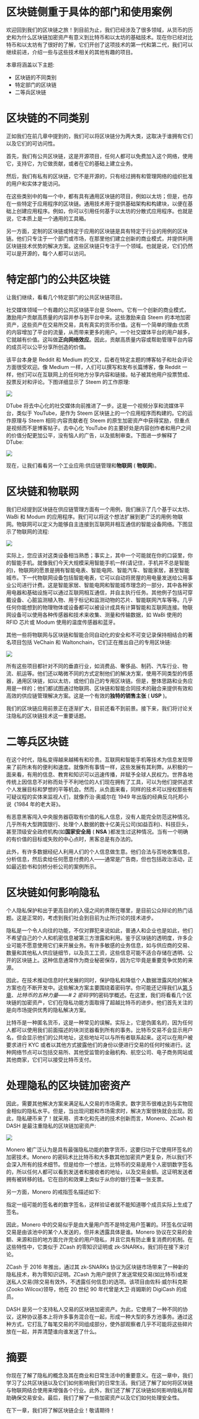 # 区块链侧重于具体的部门和使用案例

欢迎回到我们的区块链之旅！到目前为止，我们已经涉及了很多领域，从货币的历史和为什么区块链加密资产有意义到比特币和以太坊的基础技术。现在你已经对比特币和以太坊有了很好的了解，它们开创了这项技术的第一代和第二代，我们可以继续前进，介绍一些与这些技术相关的其他有趣的项目。

本章将涵盖以下主题:

*   区块链的不同类别
*   特定部门的区块链
*   二等兵区块链

# 区块链的不同类别

正如我们在前几章中提到的，我们可以将区块链分为两大类，这取决于谁拥有它们以及它们的可访问性。

首先，我们有公共区块链，这是开源项目，任何人都可以免费加入这个网络，使用它，支持它，为它做贡献，或者在它的基础上建立业务。

然后，我们有私有的区块链，它不是开源的，只有经过拥有和管理网络的组织批准的用户和实体才能访问。

在这些类别中的每一个中，都有具有通用区块链的项目，例如以太坊；但是，也存在一些特定于应用程序的区块链。通用技术用于提供基础架构和构建块，以便在基础上创建应用程序。例如，你可以引用任何基于以太坊的分散式应用程序。也就是说，它本质上是一个通用的工具箱。

另一方面，定制的区块链或特定于应用的区块链是具有特定于行业的用例的区块链。他们只专注于一个部门或市场，在那里他们建立创新的商业模式，并提供利用区块链技术优势的解决方案。这些区块链只专注于一个领域。也就是说，它们仍然可以是开源的，每个人都可以访问。

# 特定部门的公共区块链

让我们继续，看看几个特定部门的公共区块链项目。

社交媒体领域一个有趣的公共区块链平台是 Steem。它有一个创新的商业模式，激励用户贡献高质量的内容并参与到平台中来。这些激励来自 Steem 的本地加密资产，这些资产在交易所交易，具有真实的货币价值。这有一个简单的理由:优质的内容增加了平台的流量，从而带来更多的用户。一个社交媒体平台的用户越多，它就越有价值。这叫做**正向网络效应**。因此，贡献高质量内容或帮助管理平台内容的成员可以公平分享所创造的价值。

该平台本身是 Reddit 和 Medium 的交叉，后者在特定主题的博客帖子和社会评论方面很受欢迎。像 Medium 一样，人们可以撰写和发布长篇博客，像 Reddit 一样，他们可以在互联网上的任何地方分享内容和链接。帖子被其他用户投票赞成、投票反对和评论。下图详细显示了 Steem 的工作原理:

![](img/0ad23c08-3c9f-4247-9f27-fc796f0bba1c.png)

DTube 将去中心化的社交媒体向前推进了一步。这是一个视频分享和流媒体平台，类似于 YouTube，是作为 Steem 区块链上的一个应用程序而构建的。它的运作原理与 Steem 相同:内容贡献者在 Steem 的原生加密资产中获得奖励，但重点是视频而不是博客帖子。去中心化 YouTube 的主要好处是内容创作者和用户之间的价值分配更加公平，没有恼人的广告，以及抵制审查。下图进一步解释了 DTube:

![](img/eb100f69-5e27-4bd8-abf6-db7969dcf5ab.png)

现在，让我们看看另一个工业应用:供应链管理和**物联网** ( **物联网**)。

# 区块链和物联网

我们已经提到区块链在供应链管理方面有一个用例，我们展示了几个基于以太坊、WaBi 和 Modum 的应用程序。我们可以将这个想法扩展到更广泛的用例:物联网。物联网可以定义为能够自主连接到互联网并相互通信的智能设备网络。下图显示了物联网的流程:

![](img/59c3826a-00ac-4d81-9db2-266e7bbbdac5.png)

实际上，您应该对这类设备相当熟悉；事实上，其中一个可能就在你的口袋里，你的智能手机。就像我们今天大规模采用智能手机一样(请记住，手机并不总是智能的)，物联网的愿景是拥有智能电表、智能电网、智能汽车、智能家居，甚至智能城市。下一代物联网设备包括智能电表，它可以自动将房屋的用电量发送给公用事业公司进行计费。这是智能家居、智能电网和智能城市理念的一部分，其中各种家用电器和基础设施可以通过互联网相互通信，并自主执行任务。其他例子包括可穿戴设备、心脏监测植入物、用于标记和监测动物的芯片、智能联网汽车等等。几乎任何你能想到的物理物体或设备都可以被设计成具有计算智能和互联网连接。物联网设备可以使用各种传感器和技术来收集、测量和传输数据，如 WaBi 使用的 RFID 芯片或 Modum 使用的温度传感器和蓝牙。

其他一些将物联网与区块链和智能合同自动化的安全和不可变记录保持相结合的著名项目包括 VeChain 和 Waltonchain，它们正在推出自己的专用区块链:

![](img/edfb891d-adea-4e1b-99cd-5afef92f3381.png)

所有这些项目都针对不同的垂直行业，如消费品、奢侈品、制药、汽车行业、物流、航运等。他们还以略微不同的方式定制他们的解决方案，使用不同类型的传感器，通用区块链，如以太坊，或他们自己的专用区块链。但是，整体思路和业务应用是一样的；他们都试图通过物联网、区块链和智能合同技术的融合来提供有效和高效的供应链管理解决方案。这是一个有效的**独特的销售主张** ( **USP** )。

我们的区块链应用前景正在逐渐扩大，目前还看不到前景。接下来，我们将讨论关注隐私的区块链技术这一重要话题。

# 二等兵区块链

在这个时代，隐私变得越来越稀有和珍贵。互联网和智能手机等技术为信息发现带来了前所未有的便利和速度。就像所有事情一样，这些发展有其利弊。从积极的一面来看，有用的信息、教育和知识可以迅速传播，并赋予全球人民权力。世界各地传统上因信息不对称而处于不利地位的人们现在拥有了工具，可以为他们提供追求个人发展目标和梦想的平等机会。然而，从负面来看，同样的技术可以授权那些有可疑议程的实体来监视人们，就像乔治·奥威尔在 1949 年出版的经典反乌托邦小说《1984 年的老大哥》。

有恶意黑客闯入中央服务器窃取有价值的私人信息，没有人能完全防范这种情况。几乎所有大型跨国银行、处理个人数据的数十亿美元公司(如益百利)、科技巨头，甚至顶级安全政府机构(如**国家安全局** ( **NSA** )都发生过这种情况。当有一个明确的有价值的目标或失败的中心点时，黑客总是有办法的。

此外，有许多数据经纪人利用人们的个人信息做生意。他们合法与否地收集信息，分析信息，然后卖给任何愿意付费的人——通常是广告商，但也包括政治活动，正如最近脸书和剑桥分析公司的案例所示。

# 区块链如何影响隐私

个人隐私保护和出于更高目的的入侵之间的界限在哪里，是目前公众辩论的热门话题。这是正常的，考虑到我们社会到目前为止所讨论的技术进步。

隐私是一个令人向往的功能，不仅对罪犯来说如此，普通人和企业也是如此，他们不希望自己的个人和机密信息被第三方泄露和利用。鉴于区块链的透明度，许多企业可能不愿意使用它们来开展业务。有许多敏感的业务信息，如与供应商的交易、数量和其他私人供应链细节，以及员工工资，这些信息可能不适合存储在透明、公开的区块链上。这种信息通常作为商业秘密保存，因为它毕竟是重要竞争优势的来源。

因此，在技术推动信息时代发展的同时，保护隐私和降低个人数据泄露风险的解决方案也在不断开发中。这些解决方案主要围绕着密码学。你可能还记得我们从[第 5 章](05.html)、*比特币的五种力量——# 2 密码学*的密码学概述。在这里，我们将看看几个区块链的加密资产，它们在隐私功能方面取得了超越比特币的进步。他们首先关注的是向市场提供优秀的隐私解决方案。

比特币是一种匿名货币，这是一种常见的误解。实际上，它是伪匿名的，因为任何人都可以使用我们前面描述的块浏览器看到所有的事务。比特币交易不会显示用户名，但会显示他们的公共地址，这些地址可以与所有者联系起来。这可以在用户被要求进行 KYC 或者以其他方式披露他们的身份以便进行交易的任何时候进行。这种网络节点可以包括交易所、其他受监管的金融机构、航空公司、电子商务网站或其他商家，它们可以接受比特币支付。

# 处理隐私的区块链加密资产

因此，需要其他解决方案来满足私人交易的市场需求。数字货币很难达到与实物现金相似的隐私水平。但是，当出现问题和市场需求时，解决方案很快就会出现。因此，隐私硬币来了！就采用、资本化和先进的技术创新而言，Monero、ZCash 和 DASH 是最注重隐私的区块链加密资产:

![](img/f0b883d0-7df1-45be-a226-01c4fdd1d9da.png)

Monero 被广泛认为是具有最强隐私功能的数字货币，这要归功于它使用环签名的加密技术。Monero 的密码术比比特币和大多数其他加密资产更复杂，所以我们不会深入所有的技术细节。但是给你一个想法，比特币的交易是用个人密钥数字签名的，所以任何人都可以看到发送者和接收者的地址，以及交易金额。这证明发送者拥有被转移的钱。它在目的和效果上类似于从你的银行签署一张支票。

另一方面，Monero 的戒指签名描述如下:

指定一组可能的签名者的数字签名，这样验证者就不能知道哪个成员实际上生成了签名。

因此，Monero 中的交易似乎是由大量用户而不是特定用户签署的。环签名仅证明交易是由该池中的某个人发送的，但并未透露具体是谁。Monero 协议在交易的金额、来源和目的地方面允许完全的用户隐私，并且它具有防止重复消费的机制。在这些特性中，它类似于 ZCash 的零知识证明或 zk-SNARKs，我们将在接下来讨论。

ZCash 于 2016 年推出，通过其 zk-SNARKs 协议为区块链市场带来了一种新的隐私技术，称为零知识证明。ZCash 为用户提供了发送常规交易(如比特币)或发送私人交易(除交易有效外，不透露任何信息)的选项。该项目由佐科·威尔科克斯(Zooko Wilcox)领导，他在 20 世纪 90 年代曾是大卫·肖姆斯的 DigiCash 的成员。

DASH 是另一个支持私人交易的区块链加密资产。为此，它使用了一种不同的协议，这种协议基本上将许多事务混合在一起，形成一种大型的多方池事务。通过这种方式，它打乱了每笔交易的不同组成部分，使外部观察者几乎不可能将这些碎片放在一起，并弄清楚谁向谁发送了什么。

# 摘要

你现在了解了隐私的概念及其在商业和日常生活中的重要意义。在这一章中，我们学习了公共区块链以及它们如何影响我们的日常生活。我们还了解了如何将区块链与物联网结合使用来增强各个行业。此外，我们还了解了区块链如何影响隐私并帮助确保交易安全。最后，我们了解了一些加密资产以及它们如何处理安全性。

在下一章，我们将了解区块链企业！敬请期待！